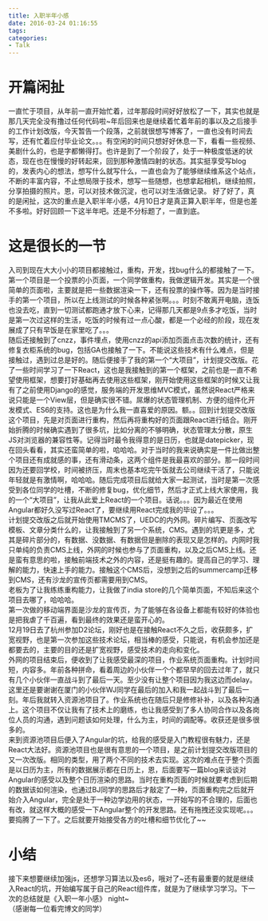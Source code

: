 ```yaml
---
title: 入职半年小感
date: 2016-03-24 01:16:55
tags:
categories: 
- Talk
---
```


# 开篇闲扯
一直忙于项目，从年前一直开始忙着，过年那段时间好好放松了一下，其实也就是那几天完全没有撸过任何代码啦~年后回来也是继续着忙着年前的事以及之后接手的工作计划改版，今天暂告一个段落，之前就很想写博客了，一直也没有时间去写，还有忙着应付毕业论文。。。有空闲的时间只想好好休息一下，看看一些视频、美剧什么的，也是字都懒得打。也许是到了一个阶段了，处于一种极度低迷的状态，现在也在慢慢的好转起来，回到那种激情四射的状态。其实挺享受写blog的，发表内心的想法，想写什么就写什么，一直也会为了能够继续维系这个站点，不断的丰富内容，不止想局限于技术，想写一些随想，也想拿起相机，继续拍照，分享拍摄的照片。恩，可以对技术做沉淀，也可以对生活做记录。 好了好了，真的是闲扯，这次的重点是入职半年小感，4月10日才是真正算入职半年，但是也差不多啦。好好回顾一下这半年吧。还是不分标题了，一直到底。

<!-- more -->

# 这是很长的一节
入司到现在大大小小的项目都接触过，重构，开发，找bug什么的都接触了一下。第一个项目是一个投票的小页面，一个同学做重构，我做逻辑开发。其实是一个很简单的页面啦，主要就是把一些数据渲染一下，还有投票的操作等。因为是当时接手的第一个项目，所以在上线测试的时候各种紧张啊。。。时刻不敢离开电脑，连饭也没去吃，直到一切测试都跑通才放下心来，记得那几天都是9点多才吃饭，当时是第一次过这样的生活，吃饭的时候有过一点心酸，都是一个必经的阶段，现在发展成了只有早饭是在家里吃了。。。   
随后还接触到了cnzz，事件埋点，使用cnzz的api添加页面点击次数的统计，还有修复衣柜系统的bug，包括GA也接触了一下。不能说这些技术有什么难点，但是接触过，遇到过总是好的。随后便接手了我的第一个“大项目”，计划提交改版。花了一些时间学习了一下React，这也是我接触到的第一个框架，之前也是一直不希望使用框架，想要打好基础再去使用这些框架，刚开始使用这些框架的时候又让我有了之前使用Django的感觉，服务端的开发思维MVC模式，虽然说React严格来说只能是一个View层，但是确实很不错。屌爆的状态管理机制、方便的组件化开发模式、ES6的支持。这也是为什么我一直喜爱的原因。额。。回到计划提交改版这个项目，先是对页面进行重构，然后再将重构好的页面跟React进行结合。刚开始折腾的时候确实遇到了很多坑，比如分离的不够明确，状态管理太分散，原生JS对浏览器的兼容性等。记得当时最令我得意的是日历，也就是datepicker，现在回头看看，其实还蛮简单的啦，哈哈哈。对于当时的我来说确实是一件比做出整个项目还有成就感的事，还有滑动条，这两个组件是我最喜欢的部分。那一段时间因为还要回学校，时间被挤压，周末也基本吃完午饭就去公司继续干活了，只能说年轻就是有激情啊，哈哈哈。随后完成项目后就给大家一起测试，当时是第一次感受到各位同学的吐槽，不断的修复bug，优化细节，然后才正式上线大家使用，我的一个“大项目”，让我从此爱上React的一个项目。话说。。。因为最近在使用Angular都好久没写过React了，要继续用React完成我的毕设了。。。  
计划提交改版之后就开始使用TMCMS了，UEDC的内外网。碎片编写、页面改写模板、文章分类什么的，让我接触到了另一个系统，CMS。遇到的坑更是多，尤其是碎片部分的，有数据、没数据、有数据但是删除的表现又是怎样的。内网时我只单纯的负责CMS上线，外网的时候也参与了页面重构，以及之后CMS上线。还是蛮有意思的啦，接触前端技术之外的内容，还是挺有趣的。提高自己的学习、理解的能力，快速上手的能力。接触这个CMS后，没想到之后的summercamp迁移到CMS，还有沙龙的宣传页都需要用到CMS。  
老板为了让我练练重构能力，让我做了india store的几个简单页面，不知后来这个项目去哪了，哈哈哈。  
第一次做的移动端界面是沙龙的宣传页，为了能够在各设备上都能有较好的体验也是把我虐了千百遍，看到最终的效果还是蛮开心的。  
12月19日去了杭州参加D2论坛，刚好也是在接触React不久之后，收获颇多，扩宽视野，也是第一次参加这些技术论坛，相当棒的感受，只能说，有机会参加还是都要去的，主要的目的还是扩宽视野，感受技术的走向和变化。  
外网的项目结束后，便收到了让我感受最深的项目，作业系统页面重构。计划时间短，内容多。年前各种拼命，看着周边的小伙伴一个个都早早的回去过年了，就只有几个小伙伴一直战斗到了最后一天。至少没有让整个项目因为我这边而delay。这里还是要谢谢在厦门的小伙伴WJ同学在最后的加入和我一起战斗到了最后一刻。年后我就转入资源池项目了。作业系统也在随后只是修修补补，以及各种沟通上。这个项目不仅让我有了技术上的磨练，也让我感受到了多人协同合作以及各岗位人员的沟通，遇到问题该如何处理，什么为主，时间的调配等。收获还是很多很多的。  
来到资源池项目后便入了Angular的坑，给我的感受是入门教程很有魅力，还是React大法好。资源池项目也是很有意思的一个项目，是之前计划提交改版项目的又一次改版。相同的类型，用了两个不同的技术去实现。这次的难点在于整个页面是以日历为主，所有的数据展示都在日历上，恩，后面要写一篇blog来谈谈对Angular的感受以及整个日历渲染的思路。当时在重构页面的时候就要考虑到后期的数据该如何渲染，也通过BJ同学的思路后才敲定了一种，页面重构完之后就开始介入Angular，完全是处于一种边学边用的状态，一开始写的不合理的，后面也有改，就这样大概的感受一下Angular整个的开发思路。还有拖拽还没实现呢。。。要捣腾了一下了。之后就要开始接受各方的吐槽和细节优化了~~  
# 小结
接下来想要继续加强js，还想学习算法以及es6，哦对了~还有最重要的就是继续入React的坑，开始编写属于自己的React组件库，就是为了继续学习学习。下一次的总结就是《入职一年小感》 night~  
（感谢每一位看完博文的同学）